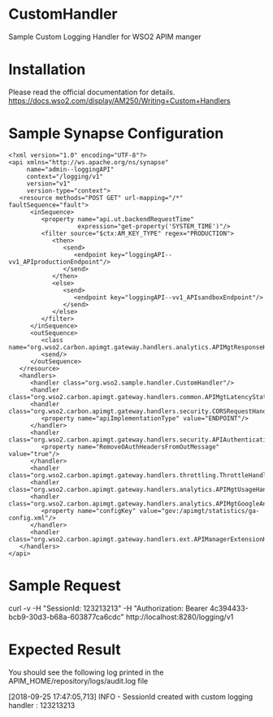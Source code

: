 # CustomHandler
Sample Custom Logging Handler for WSO2 APIM manger


Installation
============
Please read the official documentation for details.
https://docs.wso2.com/display/AM250/Writing+Custom+Handlers


Sample Synapse Configuration
============================
```
<?xml version="1.0" encoding="UTF-8"?>
<api xmlns="http://ws.apache.org/ns/synapse"
     name="admin--loggingAPI"
     context="/logging/v1"
     version="v1"
     version-type="context">
   <resource methods="POST GET" url-mapping="/*" faultSequence="fault">
      <inSequence>
         <property name="api.ut.backendRequestTime"
                   expression="get-property('SYSTEM_TIME')"/>
         <filter source="$ctx:AM_KEY_TYPE" regex="PRODUCTION">
            <then>
               <send>
                  <endpoint key="loggingAPI--vv1_APIproductionEndpoint"/>
               </send>
            </then>
            <else>
               <send>
                  <endpoint key="loggingAPI--vv1_APIsandboxEndpoint"/>
               </send>
            </else>
         </filter>
      </inSequence>
      <outSequence>
         <class name="org.wso2.carbon.apimgt.gateway.handlers.analytics.APIMgtResponseHandler"/>
         <send/>
      </outSequence>
   </resource>
   <handlers>
      <handler class="org.wso2.sample.handler.CustomHandler"/>
      <handler class="org.wso2.carbon.apimgt.gateway.handlers.common.APIMgtLatencyStatsHandler"/>
      <handler class="org.wso2.carbon.apimgt.gateway.handlers.security.CORSRequestHandler">
         <property name="apiImplementationType" value="ENDPOINT"/>
      </handler>
      <handler class="org.wso2.carbon.apimgt.gateway.handlers.security.APIAuthenticationHandler">
         <property name="RemoveOAuthHeadersFromOutMessage" value="true"/>
      </handler>
      <handler class="org.wso2.carbon.apimgt.gateway.handlers.throttling.ThrottleHandler"/>
      <handler class="org.wso2.carbon.apimgt.gateway.handlers.analytics.APIMgtUsageHandler"/>
      <handler class="org.wso2.carbon.apimgt.gateway.handlers.analytics.APIMgtGoogleAnalyticsTrackingHandler">
         <property name="configKey" value="gov:/apimgt/statistics/ga-config.xml"/>
      </handler>
      <handler class="org.wso2.carbon.apimgt.gateway.handlers.ext.APIManagerExtensionHandler"/>
   </handlers>
</api>
```


Sample Request
======================

curl -v -H "SessionId: 123213213" -H "Authorization: Bearer 4c394433-bcb9-30d3-b68a-603877ca6cdc"  http://localhost:8280/logging/v1

Expected Result
======================
You should see the following log printed in the APIM_HOME/repository/logs/audit.log file

[2018-09-25 17:47:05,713]  INFO -  SessionId created with custom logging handler : 123213213 

